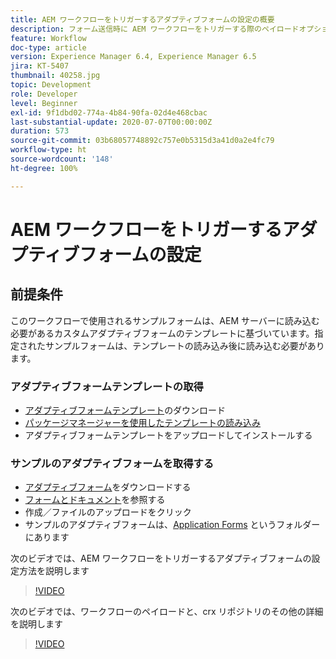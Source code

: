 ```yaml
---
title: AEM ワークフローをトリガーするアダプティブフォームの設定の概要
description: フォーム送信時に AEM ワークフローをトリガーする際のペイロードオプションの設定
feature: Workflow
doc-type: article
version: Experience Manager 6.4, Experience Manager 6.5
jira: KT-5407
thumbnail: 40258.jpg
topic: Development
role: Developer
level: Beginner
exl-id: 9f1dbd02-774a-4b84-90fa-02d4e468cbac
last-substantial-update: 2020-07-07T00:00:00Z
duration: 573
source-git-commit: 03b68057748892c757e0b5315d3a41d0a2e4fc79
workflow-type: ht
source-wordcount: '148'
ht-degree: 100%

---
```


# AEM ワークフローをトリガーするアダプティブフォームの設定

## 前提条件

このワークフローで使用されるサンプルフォームは、AEM サーバーに読み込む必要があるカスタムアダプティブフォームのテンプレートに基づいています。指定されたサンプルフォームは、テンプレートの読み込み後に読み込む必要があります。

### アダプティブフォームテンプレートの取得

* [アダプティブフォームテンプレート](assets/af-form-template.zip)のダウンロード
* [パッケージマネージャーを使用したテンプレートの読み込み](http://localhost:4502/crx/packmgr/index.jsp)
* アダプティブフォームテンプレートをアップロードしてインストールする

### サンプルのアダプティブフォームを取得する

* [アダプティブフォーム](assets/peak-application-form.zip)をダウンロードする
* [フォームとドキュメント](http://localhost:4502/aem/forms.html/content/dam/formsanddocuments)を参照する
* 作成／ファイルのアップロードをクリック
* サンプルのアダプティブフォームは、[Application Forms](http://localhost:4502/aem/forms.html/content/dam/formsanddocuments/applicationforms) というフォルダーにあります

次のビデオでは、AEM ワークフローをトリガーするアダプティブフォームの設定方法を説明します
>[!VIDEO](https://video.tv.adobe.com/v/40258?quality=12&learn=on)

次のビデオでは、ワークフローのペイロードと、crx リポジトリのその他の詳細を説明します

>[!VIDEO](https://video.tv.adobe.com/v/40259?quality=12&learn=on)
